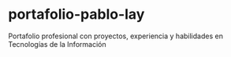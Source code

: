 # portafolio-pablo-lay
Portafolio profesional con proyectos, experiencia y habilidades en Tecnologías de la Información
